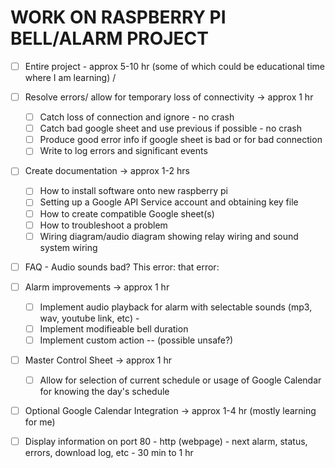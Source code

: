 # WORK ON RASPBERRY PI BELL/ALARM PROJECT

- [ ] Entire project - approx 5-10 hr (some of which could be educational time where I am learning) \/

- [ ] Resolve errors/ allow for temporary loss of connectivity -> approx 1 hr
  - [ ] Catch loss of connection and ignore - no crash
  - [ ] Catch bad google sheet and use previous if possible - no crash
  - [ ] Produce good error info if google sheet is bad or for bad connection
  - [ ] Write to log errors and significant events

- [ ] Create documentation -> approx 1-2 hrs
  - [ ] How to install software onto new raspberry pi
  - [ ] Setting up a Google API Service account and obtaining key file
  - [ ] How to create compatible Google sheet(s)
  - [ ] How to troubleshoot a problem
  - [ ] Wiring diagram/audio diagram showing relay wiring and sound system wiring
- [ ] FAQ - Audio sounds bad? This error: that error:

- [ ] Alarm improvements -> approx 1 hr
  - [ ] Implement audio playback for alarm with selectable sounds (mp3, wav, youtube link, etc) -
  - [ ] Implement modifieable bell duration
  - [ ] Implement custom action -- (possible unsafe?)

- [ ] Master Control Sheet -> approx 1 hr
  - [ ] Allow for selection of current schedule or usage of Google Calendar for knowing the day's schedule

- [ ] Optional Google Calendar Integration -> approx 1-4 hr (mostly learning for me)

- [ ] Display information on port 80 - http (webpage) - next alarm, status, errors, download log, etc - 30 min to 1 hr
